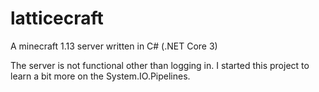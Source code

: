 # latticecraft
A minecraft 1.13 server written in C# (.NET Core 3)

The server is not functional other than logging in. I started this project to learn a bit more on the System.IO.Pipelines. 
